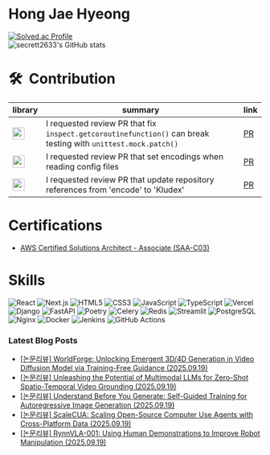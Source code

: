# Hong Jae Hyeong

[![Solved.ac Profile](http://mazassumnida.wtf/api/v2/generate_badge?boj=secrett2633)](https://solved.ac/secrett2633/)  
![secrett2633's GitHub stats](https://github-readme-stats.vercel.app/api?username=secrett2633&show_icons=true&theme=radical)  

# 🛠  Contribution

| library | summary | link |
| --- | --- | --- |
| <a href="https://github.com/tiangolo/fastapi"><img height="24px" src="https://img.shields.io/badge/FastAPI-009688?style=flat-round&logo=fastapi&logoColor=white" /></a> | I requested review PR that fix `inspect.getcoroutinefunction()` can break testing with `unittest.mock.patch()` | [PR](https://github.com/fastapi/fastapi/pull/14022) |
| <a href="https://github.com/Kludex/starlette"><img height="24px" src="https://img.shields.io/badge/✨ Starlette-2D3748?style=flat-round&logoColor=white" /></a> | I requested review PR that set encodings when reading config files | [PR](https://github.com/Kludex/starlette/pull/2996) |
| <a href="https://github.com/Kludex/uvicorn"><img height="24px" src="https://img.shields.io/badge/🦄 Uvicorn-4B8BBE?style=flat-round&logoColor=white" /></a> | I requested review PR that update repository references from 'encode' to 'Kludex' | [PR](https://github.com/Kludex/uvicorn/pull/2684) |

# Certifications
- [AWS Certified Solutions Architect - Associate (SAA-C03)](https://www.credly.com/badges/ee24ba15-e661-4741-bc4c-46bdaca76e75/public_url)

# Skills
![React](https://img.shields.io/badge/React-61DAFB.svg?&style=for-the-badge&logo=React&logoColor=white)
![Next.js](https://img.shields.io/badge/Next.js-000000.svg?&style=for-the-badge&logo=Next.js&logoColor=white)
![HTML5](https://img.shields.io/badge/HTML5-E34F26.svg?&style=for-the-badge&logo=HTML5&logoColor=white)
![CSS3](https://img.shields.io/badge/CSS3-1572B6.svg?&style=for-the-badge&logo=CSS3&logoColor=white)
![JavaScript](https://img.shields.io/badge/JavaScript-F7DF1E.svg?&style=for-the-badge&logo=JavaScript&logoColor=white)
![TypeScript](https://img.shields.io/badge/TypeScript-3178C6.svg?&style=for-the-badge&logo=TypeScript&logoColor=white)
![Vercel](https://img.shields.io/badge/Vercel-000000.svg?&style=for-the-badge&logo=Vercel&logoColor=white)  
![Django](https://img.shields.io/badge/Django-092E20.svg?&style=for-the-badge&logo=Django&logoColor=white)
![FastAPI](https://img.shields.io/badge/FastAPI-009688.svg?&style=for-the-badge&logo=FastAPI&logoColor=white)
![Poetry](https://img.shields.io/badge/Poetry-7031B9.svg?&style=for-the-badge&logo=Poetry&logoColor=white)
![Celery](https://img.shields.io/badge/Celery-378B29.svg?&style=for-the-badge&logo=Celery&logoColor=white)
![Redis](https://img.shields.io/badge/Redis-DC382D.svg?&style=for-the-badge&logo=Redis&logoColor=white)
![Streamlit](https://img.shields.io/badge/Streamlit-FF4B4B.svg?&style=for-the-badge&logo=Streamlit&logoColor=white)
![PostgreSQL](https://img.shields.io/badge/PostgreSQL-4169E1.svg?&style=for-the-badge&logo=PostgreSQL&logoColor=white)  
![Nginx](https://img.shields.io/badge/Nginx-009639.svg?&style=for-the-badge&logo=Nginx&logoColor=white)
![Docker](https://img.shields.io/badge/Docker-2496ED.svg?&style=for-the-badge&logo=Docker&logoColor=white)
![Jenkins](https://img.shields.io/badge/Jenkins-D24939.svg?&style=for-the-badge&logo=Jenkins&logoColor=white)
![GitHub Actions](https://img.shields.io/badge/GitHub%20Actions-2088FF.svg?&style=for-the-badge&logo=GitHub%20Actions&logoColor=white)

### Latest Blog Posts
- [[논문리뷰] WorldForge: Unlocking Emergent 3D/4D Generation in Video Diffusion Model via Training-Free Guidance (2025.09.19)](https://secrett2633.github.io/ai/review/2025-9-19-WorldForge_Unlocking_Emergent_3D4D_Generation_in_Video_Diffusion_Model_via_Training-Free_Guidance/)
- [[논문리뷰] Unleashing the Potential of Multimodal LLMs for Zero-Shot Spatio-Temporal Video Grounding (2025.09.19)](https://secrett2633.github.io/ai/review/2025-9-19-Unleashing_the_Potential_of_Multimodal_LLMs_for_Zero-Shot_Spatio-Temporal_Video_Grounding/)
- [[논문리뷰] Understand Before You Generate: Self-Guided Training for Autoregressive Image Generation (2025.09.19)](https://secrett2633.github.io/ai/review/2025-9-19-Understand_Before_You_Generate_Self-Guided_Training_for_Autoregressive_Image_Generation/)
- [[논문리뷰] ScaleCUA: Scaling Open-Source Computer Use Agents with Cross-Platform Data (2025.09.19)](https://secrett2633.github.io/ai/review/2025-9-19-ScaleCUA_Scaling_Open-Source_Computer_Use_Agents_with_Cross-Platform_Data/)
- [[논문리뷰] RynnVLA-001: Using Human Demonstrations to Improve Robot Manipulation (2025.09.19)](https://secrett2633.github.io/ai/review/2025-9-19-RynnVLA-001_Using_Human_Demonstrations_to_Improve_Robot_Manipulation/)
